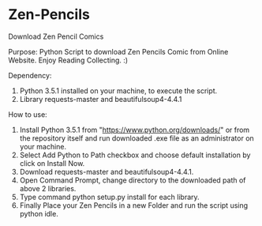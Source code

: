 # Zen-Pencils
Download Zen Pencil Comics

Purpose: Python Script to download Zen Pencils Comic from Online Website. Enjoy Reading Collecting. :)

Dependency: 
1) Python 3.5.1 installed on your machine, to execute the script.
2) Library requests-master and beautifulsoup4-4.4.1

How to use:
1) Install Python 3.5.1 from "https://www.python.org/downloads/" or from the repository itself and run downloaded .exe file as an administrator on your machine.
2) Select Add Python to Path checkbox and choose default installation by click on Install Now.
3) Download requests-master and beautifulsoup4-4.4.1.
4) Open Command Prompt, change directory to the downloaded path of above 2 libraries.
5) Type command python setup.py install for each library.
6) Finally Place your Zen Pencils in a new Folder and run the script using python idle.
